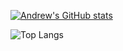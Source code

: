 [![Andrew's GitHub stats](https://github-readme-stats.vercel.app/api?username=andrewdcato&show_icons=true&bg_color=24273a&text_color=cad3f5&icon_color=c6a0f6&title_color=8bd5ca)](https://github.com/anuraghazra/github-readme-stats)

![Top Langs](https://github-readme-stats.vercel.app/api/top-langs/?username=andrewdcato&layout=compact&bg_color=24273a&text_color=cad3f5&icon_color=c6a0f6&title_color=8bd5ca)
